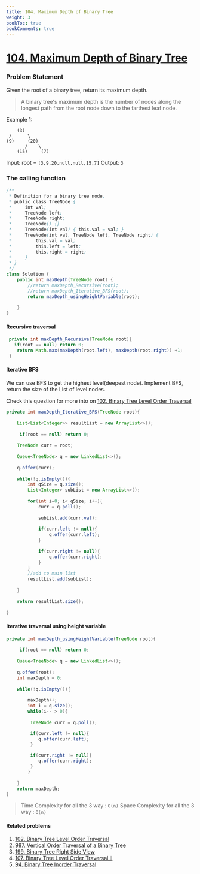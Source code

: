 ```yaml
---
title: 104. Maximum Depth of Binary Tree
weight: 3
bookToc: true
bookComments: true
---
```


# [104. Maximum Depth of Binary Tree](https://leetcode.com/problems/maximum-depth-of-binary-tree/)

### Problem Statement

Given the root of a binary tree, return its maximum depth.

> A binary tree's maximum depth is the number of nodes along the longest path from the root node down to the farthest leaf node.

Example 1:

```
    (3)
 /      \
(9)     (20)
       /    \
    (15)     (7)
```


Input: root = `[3,9,20,null,null,15,7]`
Output: `3`

### The calling function

```java
/**
 * Definition for a binary tree node.
 * public class TreeNode {
 *     int val;
 *     TreeNode left;
 *     TreeNode right;
 *     TreeNode() {}
 *     TreeNode(int val) { this.val = val; }
 *     TreeNode(int val, TreeNode left, TreeNode right) {
 *         this.val = val;
 *         this.left = left;
 *         this.right = right;
 *     }
 * }
 */
class Solution {
    public int maxDepth(TreeNode root) {
        //return maxDepth_Recursive(root);
        //return maxDepth_Iterative_BFS(root);
        return maxDepth_usingHeightVariable(root);
        
    } 
}
```

#### Recursive traversal

```java
 private int maxDepth_Recursive(TreeNode root){
   if(root == null) return 0;
    return Math.max(maxDepth(root.left), maxDepth(root.right)) +1;
 }
```

#### Iterative BFS
We can use BFS to get the highest level(deepest node). Implement BFS, return the size of the List of level nodes.

Check this question for more into on [102. Binary Tree Level Order Traversal](https://leetcode.com/problems/binary-tree-level-order-traversal/http://)

```java
private int maxDepth_Iterative_BFS(TreeNode root){
	
	List<List<Integer>> resultList = new ArrayList<>();
	
	 if(root == null) return 0;
	
	TreeNode curr = root;
	
	Queue<TreeNode> q = new LinkedList<>();
	
	q.offer(curr);
	
	while(!q.isEmpty()){
		int qSize = q.size();
		List<Integer> subList = new ArrayList<>();
		
		for(int i=0; i< qSize; i++){
			curr = q.poll();
			
			subList.add(curr.val);
			
			if(curr.left != null){
				q.offer(curr.left);
			}
			
			if(curr.right != null){
				q.offer(curr.right);
			}
		}
		//add to main list
		resultList.add(subList);
		
	}
	
	return resultList.size();
	
}
```

#### Iterative traversal using height variable

```java
private int maxDepth_usingHeightVariable(TreeNode root){
        
	 if(root == null) return 0;
	
	Queue<TreeNode> q = new LinkedList<>();
	
	q.offer(root);
	int maxDepth = 0;
	
	while(!q.isEmpty()){
		
		maxDepth++;
		int i = q.size();
		while(i-- > 0){
			
		 TreeNode curr = q.poll();

		 if(curr.left != null){
			q.offer(curr.left);
		 }

		 if(curr.right != null){
			q.offer(curr.right);
		 }
		}
		
	}
	return maxDepth;
}
```

> Time Complexity for all the 3 way : `O(n)`
> Space Complexity for all the 3 way : `O(n)`

#### Related problems
1. [102. Binary Tree Level Order Traversal](https://leetcode.com/problems/binary-tree-level-order-traversal/solution/)
2. [987. Vertical Order Traversal of a Binary Tree](https://leetcode.com/problems/vertical-order-traversal-of-a-binary-tree/)
3. [199. Binary Tree Right Side View](https://leetcode.com/problems/binary-tree-right-side-view/)
4. [107. Binary Tree Level Order Traversal II](https://leetcode.com/problems/binary-tree-level-order-traversal-ii/)
5. [94. Binary Tree Inorder Traversal](https://leetcode.com/problems/binary-tree-inorder-traversal/)

